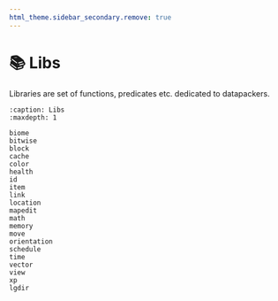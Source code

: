 ```yaml
---
html_theme.sidebar_secondary.remove: true
---
```


# 📚 Libs

Libraries are set of functions, predicates etc. dedicated to datapackers.

```{toctree}
:caption: Libs
:maxdepth: 1

biome
bitwise
block
cache
color
health
id
item
link
location
mapedit
math
memory
move
orientation
schedule
time
vector
view
xp
lgdir
```